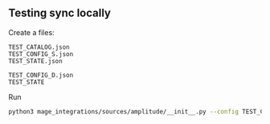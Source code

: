## Testing sync locally

Create a files:

```
TEST_CATALOG.json
TEST_CONFIG_S.json
TEST_STATE.json

TEST_CONFIG_D.json
TEST_STATE
```

Run

```bash
python3 mage_integrations/sources/amplitude/__init__.py --config TEST_CONFIG_S.json --catalog TEST_CATALOG.json --state TEST_STATE.json | python3 mage_integrations/destinations/snowflake/__init__.py --config TEST_CONFIG_D.json --state TEST_STATE
```
